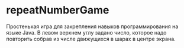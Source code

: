 # repeatNumberGame
Простенькая игра для закрепления навыков программирования на языке Java.
В левом верхнем углу задано число, которое надо повторить собрав из числе движущихся в шарах в центре экрана.
